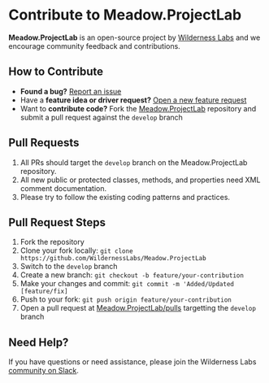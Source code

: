 # Contribute to Meadow.ProjectLab

**Meadow.ProjectLab** is an open-source project by [Wilderness Labs](https://www.wildernesslabs.co/) and we encourage community feedback and contributions.

## How to Contribute

- **Found a bug?** [Report an issue](https://github.com/WildernessLabs/Meadow_Issues/issues)
- Have a **feature idea or driver request?** [Open a new feature request](https://github.com/WildernessLabs/Meadow_Issues/issues)
- Want to **contribute code?** Fork the [Meadow.ProjectLab](https://github.com/WildernessLabs/Meadow.ProjectLab) repository and submit a pull request against the `develop` branch

## Pull Requests

1. All PRs should target the `develop` branch on the Meadow.ProjectLab repository.
2. All new public or protected classes, methods, and properties need XML comment documentation.
3. Please try to follow the existing coding patterns and practices.

## Pull Request Steps

1. Fork the repository
2. Clone your fork locally: `git clone https://github.com/WildernessLabs/Meadow.ProjectLab`
3. Switch to the `develop` branch
4. Create a new branch: `git checkout -b feature/your-contribution`
5. Make your changes and commit: `git commit -m 'Added/Updated [feature/fix]`
6. Push to your fork: `git push origin feature/your-contribution`
7. Open a pull request at [Meadow.ProjectLab/pulls](https://github.com/WildernessLabs/Meadow.ProjectLab/pulls) targetting the `develop` branch
## Need Help?

If you have questions or need assistance, please join the Wilderness Labs [community on Slack](http://slackinvite.wildernesslabs.co/).

